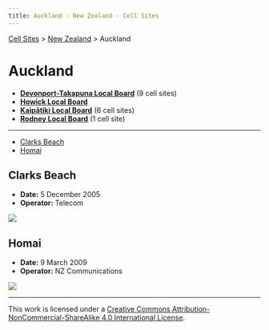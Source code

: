 ```yaml
---
title: Auckland - New Zealand - Cell Sites
---
```


[Cell Sites](../../) > [New Zealand](../) > Auckland

# Auckland

* **[Devonport-Takapuna Local Board](devonport-takapuna)** (9 cell sites)
* **[Howick Local Board](howick)**
* **[Kaipātiki Local Board](kaipatiki)** (6 cell sites)
* **[Rodney Local Board](rodney)** (1 cell site)

---

* [Clarks Beach](#clarks-beach)
* [Homai](#homai)

## Clarks Beach

* **Date:** 5 December 2005
* **Operator:** Telecom

![](https://f001.backblazeb2.com/file/CellSites/NZ/AUK/Franklin/20051205-131054.jpg)

## Homai

* **Date:** 9 March 2009
* **Operator:** NZ Communications

![](https://f001.backblazeb2.com/file/CellSites/NZ/AUK/Manurewa/20090309-145859.jpg)

---

This work is licensed under a [Creative Commons Attribution-NonCommercial-ShareAlike 4.0 International License](http://creativecommons.org/licenses/by-nc-sa/4.0/).
